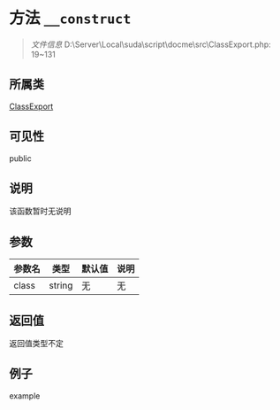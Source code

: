 # 方法 `__construct`



> *文件信息* D:\Server\Local\suda\script\docme\src\ClassExport.php: 19~131

## 所属类 

[ClassExport](../ClassExport.md)

## 可见性

 public 

## 说明

该函数暂时无说明


## 参数


| 参数名 | 类型 | 默认值 | 说明 |
|--------|-----|-------|-------|
| class |  string | 无 | 无 |



## 返回值

返回值类型不定


## 例子

example